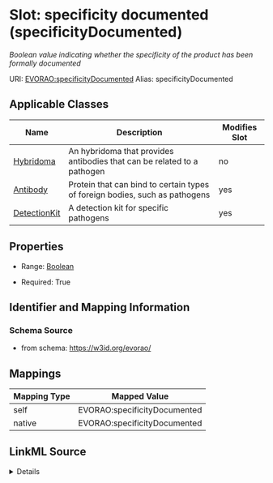 

# Slot: specificity documented (specificityDocumented) 


_Boolean value indicating whether the specificity of the product has been formally documented_





URI: [EVORAO:specificityDocumented](https://w3id.org/evorao/specificityDocumented)
Alias: specificityDocumented

<!-- no inheritance hierarchy -->





## Applicable Classes

| Name | Description | Modifies Slot |
| --- | --- | --- |
| [Hybridoma](Hybridoma.md) | An hybridoma that provides antibodies that can be related to a pathogen |  no  |
| [Antibody](Antibody.md) | Protein that can bind to certain types of foreign bodies, such as pathogens |  yes  |
| [DetectionKit](DetectionKit.md) | A detection kit for specific pathogens |  yes  |







## Properties

* Range: [Boolean](Boolean.md)

* Required: True





## Identifier and Mapping Information







### Schema Source


* from schema: https://w3id.org/evorao/




## Mappings

| Mapping Type | Mapped Value |
| ---  | ---  |
| self | EVORAO:specificityDocumented |
| native | EVORAO:specificityDocumented |




## LinkML Source

<details>
```yaml
name: specificityDocumented
description: Boolean value indicating whether the specificity of the product has been
  formally documented
title: specificity documented
from_schema: https://w3id.org/evorao/
rank: 1000
alias: specificityDocumented
domain_of:
- Antibody
- DetectionKit
range: boolean
required: true
multivalued: false

```
</details>